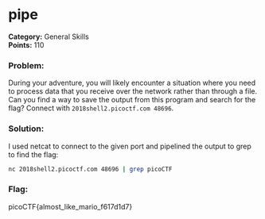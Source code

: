 # pipe
__Category:__ General Skills  
__Points:__ 110

### Problem:

During your adventure, you will likely encounter a situation where you need to process data that you receive over the network rather than through a file. Can you find a way to save the output from this program and search for the flag? Connect with `2018shell2.picoctf.com 48696`.

### Solution:

I used netcat to connect to the given port and pipelined the output to grep to find the flag:

```bash
nc 2018shell2.picoctf.com 48696 | grep picoCTF
```

### Flag:

picoCTF{almost_like_mario_f617d1d7}
